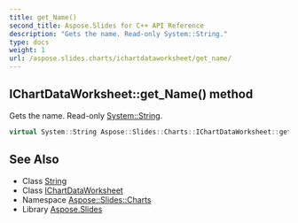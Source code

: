 ```yaml
---
title: get_Name()
second_title: Aspose.Slides for C++ API Reference
description: "Gets the name. Read-only System::String."
type: docs
weight: 1
url: /aspose.slides.charts/ichartdataworksheet/get_name/
---
```

## IChartDataWorksheet::get_Name() method


Gets the name. Read-only [System::String](../../../system/string/).

```cpp
virtual System::String Aspose::Slides::Charts::IChartDataWorksheet::get_Name()=0
```

## See Also

* Class [String](../../../system/string/)
* Class [IChartDataWorksheet](../)
* Namespace [Aspose::Slides::Charts](../../)
* Library [Aspose.Slides](../../../)